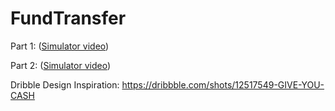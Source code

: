 # FundTransfer

Part 1: ([Simulator video](https://youtu.be/7KJ4NsdvizE))

Part 2: ([Simulator video](https://youtu.be/l7xQWe27Lkc))

Dribble Design Inspiration: https://dribbble.com/shots/12517549-GIVE-YOU-CASH
